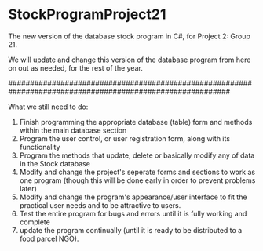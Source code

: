 # StockProgramProject21
The new version of the database stock program in C#, for Project 2: Group 21.

We will update and change this version of the database program from here on out as needed, for the rest of the year.

###########################################################################################################

What we still need to do:
1. Finish programming the appropriate database (table) form and methods within the main database section
2. Program the user control, or user registration form, along with its functionality
3. Program the methods that update, delete or basically modify any of data in the Stock database
4. Modify and change the project's seperate forms and sections to work as one program (though this will be done early in order to prevent problems later)
5. Modify and change the program's appearance/user interface to fit the practical user needs and to be attractive to users.
6. Test the entire program for bugs and errors until it is fully working and complete
7. update the program continually (until it is ready to be distributed to a food parcel NGO).

